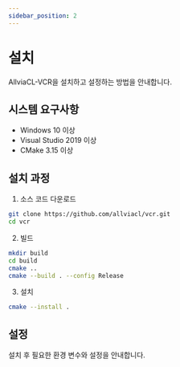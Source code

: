 ```yaml
---
sidebar_position: 2
---
```


# 설치

AllviaCL-VCR을 설치하고 설정하는 방법을 안내합니다.

## 시스템 요구사항

- Windows 10 이상
- Visual Studio 2019 이상
- CMake 3.15 이상

## 설치 과정

1. 소스 코드 다운로드
```bash
git clone https://github.com/allviacl/vcr.git
cd vcr
```

2. 빌드
```bash
mkdir build
cd build
cmake ..
cmake --build . --config Release
```

3. 설치
```bash
cmake --install .
```

## 설정

설치 후 필요한 환경 변수와 설정을 안내합니다. 